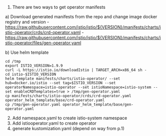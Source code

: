 1. There are two ways to get operator manifests

  a) Download generated manifests from the repo and change image docker registry and version
    - https://raw.githubusercontent.com/istio/istio/${VERSION}/manifests/charts/istio-operator/crds/crd-operator.yaml
    - https://raw.githubusercontent.com/istio/istio/${VERSION}/manifests/charts/istio-operator/files/gen-operator.yaml

  b) Use helm template
  ```
  cd /tmp
  export ISTIO_VERSION=1.9.9
  curl -L https://istio.io/downloadIstio | TARGET_ARCH=x86_64 sh -
  cd istio-$ISTIO_VERSION
  helm template manifests/charts/istio-operator/ --set hub=docker.io/istio --set tag=$ISTIO_VERSION --set operatorNamespace=istio-operator --set istioNamespace=istio-system --set enableCRDTemplates=true > /tmp/gen-operator.yaml
  cp manifests/charts/istio-operator/crds/crd-operator.yaml operator_helm_template/base/crd-operator.yaml
  cp /tmp/gen-operator.yaml operator_helm_template/base/gen-operator.yaml
```

2. Add namespace.yaml to create istio-system namespace
3. Add istiooperator.yaml to create operator
3. generate kustomization.yaml (depend on way from p.1)
